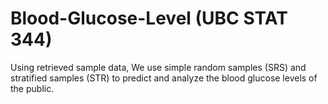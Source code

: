 # Blood-Glucose-Level (UBC STAT 344)

Using retrieved sample data, We use simple random samples (SRS) and stratified samples (STR) to predict and analyze the blood glucose levels of the public. 
